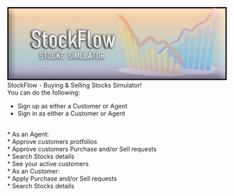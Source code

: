 <img src="StockFlow\AgentSignUp\assets\StockFlow Banner.png" alt="">
<br/>
StockFlow - Buying & Selling Stocks Simulator!<br/>
You can do the following:<br/>

* Sign up as either a Customer or Agent<br/>
* Sign in as either a Customer or Agent<br/>
<br/>
* As an Agent:<br/>
  * Approve customers protfolios<br/>
  * Approve customers Purchase and/or Sell requests <br/>
  * Search Stocks details<br/>
  * See your active customers<br/>
* As an Customer:<br/>
  * Apply Purchase and/or Sell requests <br/>
  * Search Stocks details<br/>

